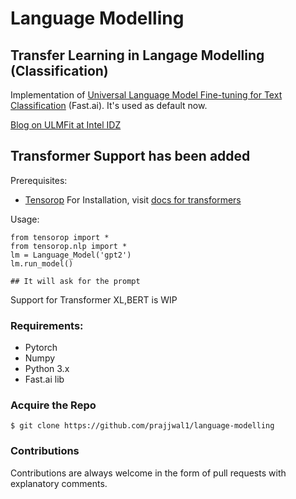 # Language Modelling

## Transfer Learning in Langage Modelling (Classification)
Implementation of [Universal Language Model Fine-tuning for Text Classification](https://arxiv.org/abs/1801.06146) (Fast.ai). It's used as default now.

[Blog on ULMFit at Intel IDZ](https://software.intel.com/en-us/articles/transfer-learning-in-natural-language-processing)

## Transformer Support has been added
Prerequisites:
- [Tensorop](https://github.com/prajjwal1/tensorop)
For Installation, visit [docs for transformers]((https://github.com/prajjwal1/tensorop/docs/transformers.md))

Usage:

```
from tensorop import *
from tensorop.nlp import *
lm = Language_Model('gpt2')
lm.run_model()

## It will ask for the prompt
```
Support for Transformer XL,BERT is WIP

### Requirements:
- Pytorch
- Numpy
- Python 3.x
- Fast.ai lib

### Acquire the Repo
```shell
$ git clone https://github.com/prajjwal1/language-modelling
```

### Contributions
Contributions are always welcome in the form of pull requests with explanatory comments.
